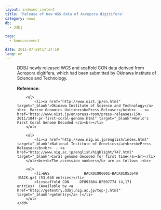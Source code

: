 ```yaml
---
layout: indexed_content
title: 'Release of new WGS data of Acropora digitifera'
category: news
db:
  - ddbj

tags:
  - Announcement

date: 2011-07-29T17:24:19
lang: en
---
```


<html>

<dl>
    <dd>DDBJ newly released WGS and scaffold CON data derived from Acropora digitifera, which had been submitted by Okinawa Institute of Science and Technology.<br><br><b>Reference:</b><br>

        <ul>
            <li><a href="http://www.oist.jp/en.html" target="_blank">Okinawa Institute of Science and Technology</a><br>- Marine Genomics Unit<br><b>Press Release:</b><br>  - <a href="http://www.oist.jp/en/press-room/press-releases/150-2011/1047-pr-first-coral-genome.html" target="_blank">World's First Coral Genome Decoded </a><br></li>
        </ul>

        <ul>
            <li><a href="http://www.nig.ac.jp/english/index.html" target="_blank">National Institute of Genetics</a><br><b>Press Release:</b><br>  - <a href="http://www.nig.ac.jp/english/highlight/747.html" target="_blank">Coral genome decoded for first time</a><br></li>
        </ul><br><b>The accession numbers</b> are as follows ;<br>

        <ul>
            <li>WGS                BACK01000001-BACK01053640 (BACK.gz) (53,640 entries)</li>
            <li>scaffold CON     DF093604-DF097774 (4,171 entries)  (Available by <a href="http://getentry.ddbj.nig.ac.jp/top-j.html" target="_blank">getentry</a> )</li>
        </ul>
    </dd>
</dl>
</html>
